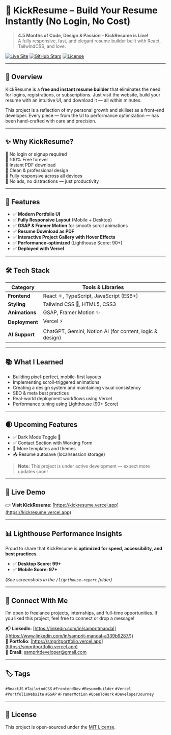 # 🚀 KickResume – Build Your Resume Instantly (No Login, No Cost)

> **4.5 Months of Code, Design & Passion – KickResume is Live!**  
> A fully responsive, fast, and elegant resume builder built with React, TailwindCSS, and love.

[![Live Site](https://img.shields.io/badge/Live-Demo-green?style=flat-square&logo=vercel)](https://kickresume.vercel.app/)
[![GitHub Stars](https://img.shields.io/github/stars/your-username/kickresume?style=social)](https://github.com/your-username/kickresume)
[![License](https://img.shields.io/github/license/your-username/kickresume)](./LICENSE)

---

## 🌟 Overview

KickResume is a **free and instant resume builder** that eliminates the need for logins, registrations, or subscriptions. Just visit the website, build your resume with an intuitive UI, and download it — all within minutes.

This project is a reflection of my personal growth and skillset as a front-end developer. Every piece — from the UI to performance optimization — has been hand-crafted with care and precision.

---

## ✨ Why KickResume?

🔹 No login or signup required  
🔹 100% Free forever  
🔹 Instant PDF download  
🔹 Clean & professional design  
🔹 Fully responsive across all devices  
🔹 No ads, no distractions — just productivity

---

## 🧩 Features

- ✅ **Modern Portfolio UI**  
- ✅ **Fully Responsive Layout** (Mobile + Desktop)  
- ✅ **GSAP & Framer Motion** for smooth scroll animations  
- ✅ **Resume Download as PDF**  
- ✅ **Interactive Project Gallery with Hover Effects**  
- ✅ **Performance-optimized** (Lighthouse Score: 90+)  
- ✅ **Deployed with Vercel**

---

## 🛠️ Tech Stack

| Category         | Tools & Libraries                                |
|------------------|---------------------------------------------------|
| **Frontend**     | React ⚛️, TypeScript, JavaScript (ES6+)          |
| **Styling**      | Tailwind CSS 🎨, HTML5, CSS3                      |
| **Animations**   | GSAP, Framer Motion ✨                            |
| **Deployment**   | Vercel ⚡                                          |
| **AI Support**   | ChatGPT, Gemini, Notion AI (for content, logic & design) |

---

## 📚 What I Learned

- Building pixel-perfect, mobile-first layouts  
- Implementing scroll-triggered animations  
- Creating a design system and maintaining visual consistency  
- SEO & meta best practices  
- Real-world deployment workflows using Vercel  
- Performance tuning using Lighthouse (90+ Score)

---

## 🌒 Upcoming Features

- ✅ Dark Mode Toggle 🌙  
- ✅ Contact Section with Working Form  
- 🔄 More templates and themes  
- 📥 Resume autosave (local/session storage)  

> **Note:** This project is under active development — expect more updates soon!

---

## 🔗 Live Demo

👉 **Visit KickResume**: [https://kickresume.vercel.app](https://kickresume.vercel.app)

---

## 📊 Lighthouse Performance Insights

Proud to share that KickResume is **optimized for speed, accessibility, and best practices**.

- ✅ **Desktop Score: 99+**
- ✅ **Mobile Score: 97+**

*(See screenshots in the `/lighthouse-report` folder)*

---

## 🙌 Connect With Me

I’m open to freelance projects, internships, and full-time opportunities. If you liked this project, feel free to connect or drop a message!

📬 **LinkedIn**: [https://linkedin.com/in/sampritmandal]((https://www.linkedin.com/in/samprit-mandal-a339b9287/))  
💼 **Portfolio**: [https://smpritportfolio.vercel.app](https://smpritportfolio.vercel.app)  
📧 **Email**: sampritdeveloper@gmail.com

---

## 🏷️ Tags

`#ReactJS` `#TailwindCSS` `#FrontendDev` `#ResumeBuilder` `#Vercel`  
`#PortfolioWebsite` `#GSAP` `#FramerMotion` `#OpenToWork` `#DeveloperJourney`

---

## 📄 License

This project is open-sourced under the [MIT License](./LICENSE).
